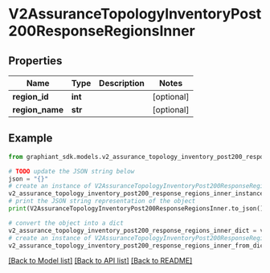 # V2AssuranceTopologyInventoryPost200ResponseRegionsInner


## Properties

Name | Type | Description | Notes
------------ | ------------- | ------------- | -------------
**region_id** | **int** |  | [optional] 
**region_name** | **str** |  | [optional] 

## Example

```python
from graphiant_sdk.models.v2_assurance_topology_inventory_post200_response_regions_inner import V2AssuranceTopologyInventoryPost200ResponseRegionsInner

# TODO update the JSON string below
json = "{}"
# create an instance of V2AssuranceTopologyInventoryPost200ResponseRegionsInner from a JSON string
v2_assurance_topology_inventory_post200_response_regions_inner_instance = V2AssuranceTopologyInventoryPost200ResponseRegionsInner.from_json(json)
# print the JSON string representation of the object
print(V2AssuranceTopologyInventoryPost200ResponseRegionsInner.to_json())

# convert the object into a dict
v2_assurance_topology_inventory_post200_response_regions_inner_dict = v2_assurance_topology_inventory_post200_response_regions_inner_instance.to_dict()
# create an instance of V2AssuranceTopologyInventoryPost200ResponseRegionsInner from a dict
v2_assurance_topology_inventory_post200_response_regions_inner_from_dict = V2AssuranceTopologyInventoryPost200ResponseRegionsInner.from_dict(v2_assurance_topology_inventory_post200_response_regions_inner_dict)
```
[[Back to Model list]](../README.md#documentation-for-models) [[Back to API list]](../README.md#documentation-for-api-endpoints) [[Back to README]](../README.md)


